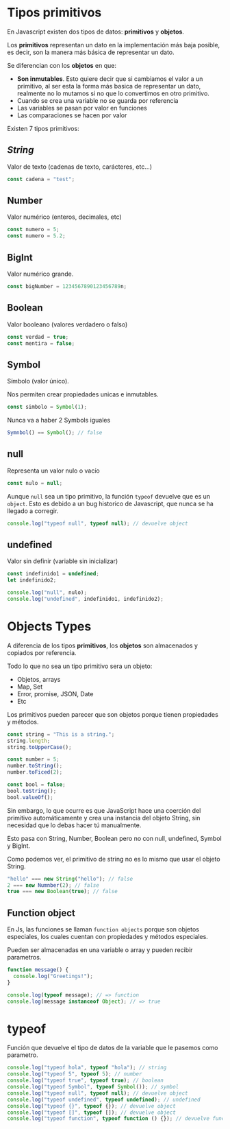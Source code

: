 # Tipos primitivos

En Javascript existen dos tipos de datos: **primitivos** y **objetos**.

Los **primitivos** representan un dato en la implementación más baja posible, es decir, son la manera más básica de representar un dato.

Se diferencian con los **objetos** en que:

- **Son inmutables**. Esto quiere decir que si cambiamos el valor a un primitivo, al ser esta la forma más basica de representar un dato, realmente no lo mutamos si no que lo convertimos en otro primitivo.
- Cuando se crea una variable no se guarda por referencia
- Las variables se pasan por valor en funciones
- Las comparaciones se hacen por valor

Existen 7 tipos primitivos:

## _String_

Valor de texto (cadenas de texto, carácteres, etc...)

```js
const cadena = "test";
```

## Number

Valor numérico (enteros, decimales, etc)

```js
const numero = 5;
const numero = 5.2;
```

## BigInt

Valor numérico grande.

```js
const bigNumber = 1234567890123456789n;
```

## Boolean

Valor booleano (valores verdadero o falso)

```js
const verdad = true;
const mentira = false;
```

## Symbol

Símbolo (valor único).

Nos permiten crear propiedades unicas e inmutables.

```js
const simbolo = Symbol(1);
```

Nunca va a haber 2 Symbols iguales

```js
Symnbol() == Symbol(); // false
```

## null

Representa un valor nulo o vacío

```js
const nulo = null;
```

Aunque `null` sea un tipo primitivo, la función `typeof` devuelve que es un `object`. Esto es debido a un bug historico de Javascript, que nunca se ha llegado a corregir.

```js
console.log("typeof null", typeof null); // devuelve object
```

## undefined

Valor sin definir (variable sin inicializar)

```js
const indefinido1 = undefined;
let indefinido2;

console.log("null", nulo);
console.log("undefined", indefinido1, indefinido2);
```

# Objects Types

A diferencia de los tipos **primitivos**, los **objetos** son almacenados y copiados por referencia.

Todo lo que no sea un tipo primitivo sera un objeto:

- Objetos, arrays
- Map, Set
- Error, promise, JSON, Date
- Etc

Los primitivos pueden parecer que son objetos porque tienen propiedades y métodos.

```js
const string = "This is a string.";
string.length;
string.toUpperCase();

const number = 5;
number.toString();
number.toFiced(2);

const bool = false;
bool.toString();
bool.valueOf();
```

Sin embargo, lo que ocurre es que JavaScript hace una coerción del primitivo automáticamente y crea una instancia del objeto String, sin necesidad que lo debas hacer tú manualmente.

Esto pasa con String, Number, Boolean pero no con null, undefined, Symbol y BigInt.

Como podemos ver, el primitivo de string no es lo mismo que usar el objeto String.

```js
"hello" === new String("hello"); // false
2 === new Numnber(2); // false
true === new Boolean(true); // false
```

## Function object

En Js, las funciones se llaman `function objects` porque son objetos especiales, los cuales cuentan con propiedades y métodos especiales.

Pueden ser almacenadas en una variable o array y pueden recibir parametros.

```js
function message() {
  console.log("Greetings!");
}

console.log(typeof message); // => function
console.log(message instanceof Object); // => true
```

# typeof

Función que devuelve el tipo de datos de la variable que le pasemos como parametro.

```js
console.log("typeof hola", typeof "hola"); // string
console.log("typeof 5", typeof 5); // number
console.log("typeof true", typeof true); // boolean
console.log("typeof Symbol", typeof Symbol()); // symbol
console.log("typeof null", typeof null); // devuelve object
console.log("typeof undefined", typeof undefined); // undefined
console.log("typeof {}", typeof {}); // devuelve object
console.log("typeof []", typeof []); // devuelve object
console.log("typeof function", typeof function () {}); // devuelve function
```
